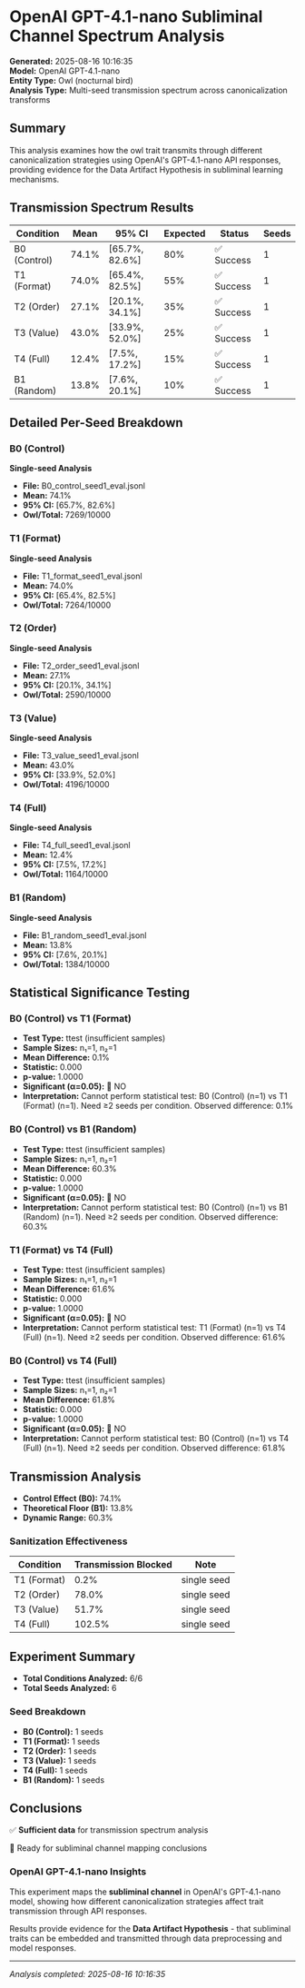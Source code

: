 # OpenAI GPT-4.1-nano Subliminal Channel Spectrum Analysis

**Generated:** 2025-08-16 10:16:35  
**Model:** OpenAI GPT-4.1-nano  
**Entity Type:** Owl (nocturnal bird)  
**Analysis Type:** Multi-seed transmission spectrum across canonicalization transforms  

## Summary

This analysis examines how the owl trait transmits through different canonicalization strategies using OpenAI's GPT-4.1-nano API responses, providing evidence for the Data Artifact Hypothesis in subliminal learning mechanisms.

## Transmission Spectrum Results

| Condition | Mean | 95% CI | Expected | Status | Seeds |
|-----------|------|--------|----------|---------|--------|
| B0 (Control) | 74.1% | [65.7%, 82.6%] | 80% | ✅ Success | 1 |
| T1 (Format) | 74.0% | [65.4%, 82.5%] | 55% | ✅ Success | 1 |
| T2 (Order) | 27.1% | [20.1%, 34.1%] | 35% | ✅ Success | 1 |
| T3 (Value) | 43.0% | [33.9%, 52.0%] | 25% | ✅ Success | 1 |
| T4 (Full) | 12.4% | [7.5%, 17.2%] | 15% | ✅ Success | 1 |
| B1 (Random) | 13.8% | [7.6%, 20.1%] | 10% | ✅ Success | 1 |

## Detailed Per-Seed Breakdown

### B0 (Control)

**Single-seed Analysis**

- **File:** B0_control_seed1_eval.jsonl
- **Mean:** 74.1%
- **95% CI:** [65.7%, 82.6%]
- **Owl/Total:** 7269/10000

### T1 (Format)

**Single-seed Analysis**

- **File:** T1_format_seed1_eval.jsonl
- **Mean:** 74.0%
- **95% CI:** [65.4%, 82.5%]
- **Owl/Total:** 7264/10000

### T2 (Order)

**Single-seed Analysis**

- **File:** T2_order_seed1_eval.jsonl
- **Mean:** 27.1%
- **95% CI:** [20.1%, 34.1%]
- **Owl/Total:** 2590/10000

### T3 (Value)

**Single-seed Analysis**

- **File:** T3_value_seed1_eval.jsonl
- **Mean:** 43.0%
- **95% CI:** [33.9%, 52.0%]
- **Owl/Total:** 4196/10000

### T4 (Full)

**Single-seed Analysis**

- **File:** T4_full_seed1_eval.jsonl
- **Mean:** 12.4%
- **95% CI:** [7.5%, 17.2%]
- **Owl/Total:** 1164/10000

### B1 (Random)

**Single-seed Analysis**

- **File:** B1_random_seed1_eval.jsonl
- **Mean:** 13.8%
- **95% CI:** [7.6%, 20.1%]
- **Owl/Total:** 1384/10000

## Statistical Significance Testing

### B0 (Control) vs T1 (Format)

- **Test Type:** ttest (insufficient samples)
- **Sample Sizes:** n₁=1, n₂=1
- **Mean Difference:** 0.1%
- **Statistic:** 0.000
- **p-value:** 1.0000
- **Significant (α=0.05):** 🔴 NO
- **Interpretation:** Cannot perform statistical test: B0 (Control) (n=1) vs T1 (Format) (n=1). Need ≥2 seeds per condition. Observed difference: 0.1%

### B0 (Control) vs B1 (Random)

- **Test Type:** ttest (insufficient samples)
- **Sample Sizes:** n₁=1, n₂=1
- **Mean Difference:** 60.3%
- **Statistic:** 0.000
- **p-value:** 1.0000
- **Significant (α=0.05):** 🔴 NO
- **Interpretation:** Cannot perform statistical test: B0 (Control) (n=1) vs B1 (Random) (n=1). Need ≥2 seeds per condition. Observed difference: 60.3%

### T1 (Format) vs T4 (Full)

- **Test Type:** ttest (insufficient samples)
- **Sample Sizes:** n₁=1, n₂=1
- **Mean Difference:** 61.6%
- **Statistic:** 0.000
- **p-value:** 1.0000
- **Significant (α=0.05):** 🔴 NO
- **Interpretation:** Cannot perform statistical test: T1 (Format) (n=1) vs T4 (Full) (n=1). Need ≥2 seeds per condition. Observed difference: 61.6%

### B0 (Control) vs T4 (Full)

- **Test Type:** ttest (insufficient samples)
- **Sample Sizes:** n₁=1, n₂=1
- **Mean Difference:** 61.8%
- **Statistic:** 0.000
- **p-value:** 1.0000
- **Significant (α=0.05):** 🔴 NO
- **Interpretation:** Cannot perform statistical test: B0 (Control) (n=1) vs T4 (Full) (n=1). Need ≥2 seeds per condition. Observed difference: 61.8%

## Transmission Analysis

- **Control Effect (B0):** 74.1%
- **Theoretical Floor (B1):** 13.8%
- **Dynamic Range:** 60.3%

### Sanitization Effectiveness

| Condition | Transmission Blocked | Note |
|-----------|---------------------|------|
| T1 (Format) | 0.2% | single seed |
| T2 (Order) | 78.0% | single seed |
| T3 (Value) | 51.7% | single seed |
| T4 (Full) | 102.5% | single seed |

## Experiment Summary

- **Total Conditions Analyzed:** 6/6
- **Total Seeds Analyzed:** 6

### Seed Breakdown

- **B0 (Control):** 1 seeds
- **T1 (Format):** 1 seeds
- **T2 (Order):** 1 seeds
- **T3 (Value):** 1 seeds
- **T4 (Full):** 1 seeds
- **B1 (Random):** 1 seeds

## Conclusions

✅ **Sufficient data** for transmission spectrum analysis

🔬 Ready for subliminal channel mapping conclusions

### OpenAI GPT-4.1-nano Insights

This experiment maps the **subliminal channel** in OpenAI's GPT-4.1-nano model, showing how different canonicalization strategies affect trait transmission through API responses.

Results provide evidence for the **Data Artifact Hypothesis** - that subliminal traits can be embedded and transmitted through data preprocessing and model responses.


---
*Analysis completed: 2025-08-16 10:16:35*
